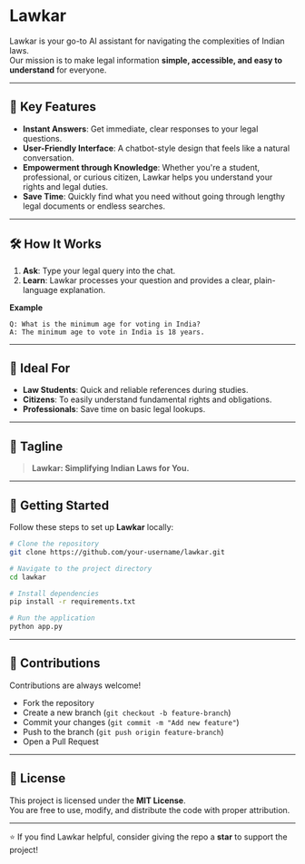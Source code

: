 # Lawkar

Lawkar is your go-to AI assistant for navigating the complexities of Indian laws.  
Our mission is to make legal information **simple, accessible, and easy to understand** for everyone.

---

## 🚀 Key Features
- **Instant Answers**: Get immediate, clear responses to your legal questions.  
- **User-Friendly Interface**: A chatbot-style design that feels like a natural conversation.  
- **Empowerment through Knowledge**: Whether you're a student, professional, or curious citizen, Lawkar helps you understand your rights and legal duties.  
- **Save Time**: Quickly find what you need without going through lengthy legal documents or endless searches.  

---

## 🛠️ How It Works
1. **Ask**: Type your legal query into the chat.  
2. **Learn**: Lawkar processes your question and provides a clear, plain-language explanation.  

**Example**  
```text
Q: What is the minimum age for voting in India?  
A: The minimum age to vote in India is 18 years.  
```

---

## 🎯 Ideal For
- **Law Students**: Quick and reliable references during studies.  
- **Citizens**: To easily understand fundamental rights and obligations.  
- **Professionals**: Save time on basic legal lookups.  

---

## 📌 Tagline
> **Lawkar: Simplifying Indian Laws for You.**

---

## 📂 Getting Started

Follow these steps to set up **Lawkar** locally:

```bash
# Clone the repository
git clone https://github.com/your-username/lawkar.git

# Navigate to the project directory
cd lawkar

# Install dependencies
pip install -r requirements.txt

# Run the application
python app.py
```

---

## 🤝 Contributions
Contributions are always welcome!  
- Fork the repository  
- Create a new branch (`git checkout -b feature-branch`)  
- Commit your changes (`git commit -m "Add new feature"`)  
- Push to the branch (`git push origin feature-branch`)  
- Open a Pull Request  

---

## 📄 License
This project is licensed under the **MIT License**.  
You are free to use, modify, and distribute the code with proper attribution.  

---

⭐ If you find Lawkar helpful, consider giving the repo a **star** to support the project!
